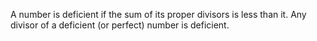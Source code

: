 A number is deficient if the sum of its proper divisors is less than it.
Any divisor of a deficient (or perfect) number is deficient.
